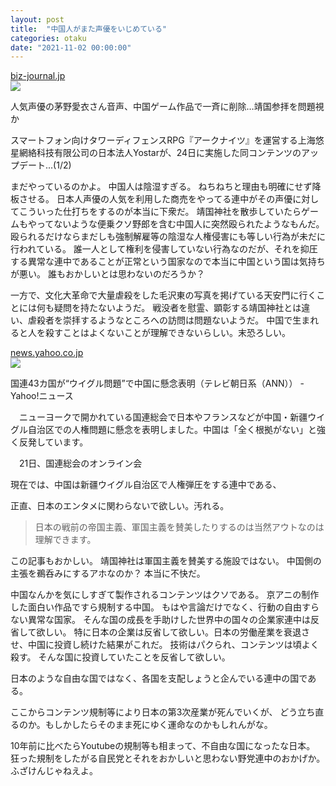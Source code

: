 ```yaml
---
layout: post
title:  "中国人がまた声優をいじめている"
categories: otaku
date: "2021-11-02 00:00:00"
---
```



<div class="card">
  <a href="https://biz-journal.jp/2021/10/post_259690.html"></a>
  <div class="card__header">
    <a href="https://biz-journal.jp/2021/10/post_259690.html">biz-journal.jp</a>
  </div>
  <div class="card__image">
    <img src="https://biz-journal.jp/wp-content/uploads/2021/10/post77662-20211026.jpg">
  </div>
  <div class="card__title">
    <p>人気声優の茅野愛衣さん音声、中国ゲーム作品で一斉に削除…靖国参拝を問題視か</p>
  </div>
  <div class="card__description">
    <p>スマートフォン向けタワーディフェンスRPG『アークナイツ』を運営する上海悠星網絡科技有限公司の日本法人Yostarが、24日に実施した同コンテンツのアップデート...(1/2)</p>
  </div>
</div>


まだやっているのかよ。
中国人は陰湿すぎる。
ねちねちと理由も明確にせず降板させる。
日本人声優の人気を利用した商売をやってる連中がその声優に対してこういった仕打ちをするのが本当に下衆だ。
靖国神社を散歩していたらゲームもやってないような便乗クソ野郎を含む中国人に突然殴られたようなもんだ。
殴られるだけならまだしも強制解雇等の陰湿な人権侵害にも等しい行為が未だに行われている。
誰一人として権利を侵害していない行為なのだが、それを抑圧する異常な連中であることが正常という国家なので本当に中国という国は気持ちが悪い。
誰もおかしいとは思わないのだろうか？

一方で、文化大革命で大量虐殺をした毛沢東の写真を掲げている天安門に行くことには何も疑問を持たないようだ。
戦没者を慰霊、顕彰する靖国神社とは違い、虐殺者を崇拝するようなところへの訪問は問題ないようだ。
中国で生まれると人を殺すことはよくないことが理解できないらしい。末恐ろしい。


<div class="card">
  <a href="https://news.yahoo.co.jp/articles/686cb061ce50a451d3ad9bd4ae610e92861d5cf8"></a>
  <div class="card__header">
    <a href="https://news.yahoo.co.jp/articles/686cb061ce50a451d3ad9bd4ae610e92861d5cf8">news.yahoo.co.jp</a>
  </div>
  <div class="card__image">
    <img src="https://amd-pctr.c.yimg.jp/r/iwiz-amd/20211022-00000051-ann-000-2-view.jpg">
  </div>
  <div class="card__title">
    <p>国連43カ国が“ウイグル問題”で中国に懸念表明（テレビ朝日系（ANN）） - Yahoo!ニュース</p>
  </div>
  <div class="card__description">
    <p>　ニューヨークで開かれている国連総会で日本やフランスなどが中国・新疆ウイグル自治区での人権問題に懸念を表明しました。中国は「全く根拠がない」と強く反発しています。

　21日、国連総会のオンライン会</p>
  </div>
</div>


現在では、中国は新疆ウイグル自治区で人権弾圧をする連中である、

正直、日本のエンタメに関わらないで欲しい。汚れる。

> 日本の戦前の帝国主義、軍国主義を賛美したりするのは当然アウトなのは理解できます。

この記事もおかしい。
靖国神社は軍国主義を賛美する施設ではない。
中国側の主張を鵜呑みにするアホなのか？
本当に不快だ。

中国なんかを気にしすぎて製作されるコンテンツはクソである。
京アニの制作した面白い作品ですら規制する中国。
もはや言論だけでなく、行動の自由すらない異常な国家。
そんな国の成長を手助けした世界中の国々の企業家連中は反省して欲しい。
特に日本の企業は反省して欲しい。日本の労働産業を衰退させ、中国に投資し続けた結果がこれだ。
技術はパクられ、コンテンツは頃よく殺す。
そんな国に投資していたことを反省して欲しい。

日本のような自由な国ではなく、各国を支配しょうと企んでいる連中の国である。

ここからコンテンツ規制等により日本の第3次産業が死んでいくが、
どう立ち直るのか。もしかしたらそのまま死にゆく運命なのかもしれんがな。

10年前に比べたらYoutubeの規制等も相まって、不自由な国になったな日本。
狂った規制をしたがる自民党とそれをおかしいと思わない野党連中のおかげか。
ふざけんじゃねえよ。
